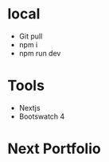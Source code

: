 
# local  
 - Git pull 
 - npm i 
 - npm run dev 




# Tools

- Nextjs
- Bootswatch 4

# Next Portfolio
<!-- ![](./screenshot.png) -->


